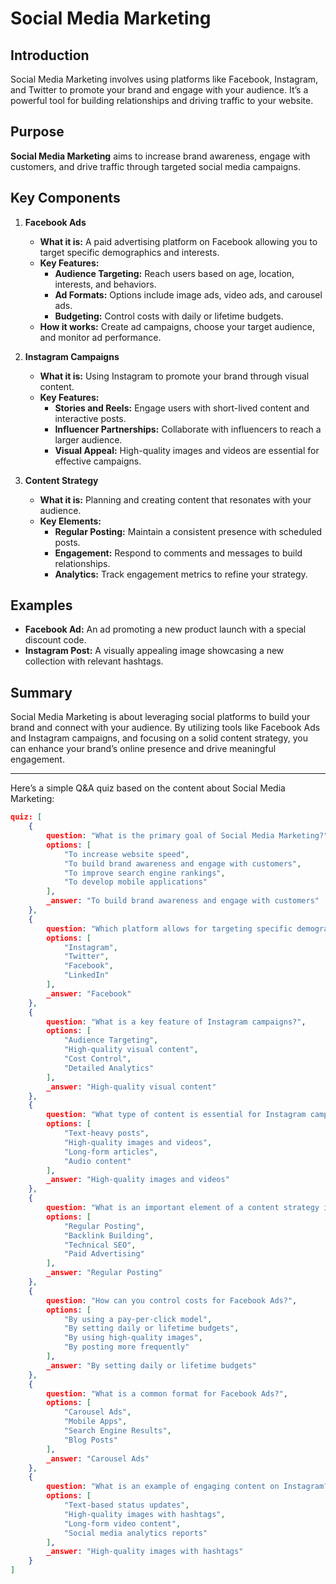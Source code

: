 # Social Media Marketing

## Introduction
Social Media Marketing involves using platforms like Facebook, Instagram, and Twitter to promote your brand and engage with your audience. It’s a powerful tool for building relationships and driving traffic to your website.

## Purpose
**Social Media Marketing** aims to increase brand awareness, engage with customers, and drive traffic through targeted social media campaigns.

## Key Components

1. **Facebook Ads**
   - **What it is:** A paid advertising platform on Facebook allowing you to target specific demographics and interests.
   - **Key Features:**
     - **Audience Targeting:** Reach users based on age, location, interests, and behaviors.
     - **Ad Formats:** Options include image ads, video ads, and carousel ads.
     - **Budgeting:** Control costs with daily or lifetime budgets.
   - **How it works:** Create ad campaigns, choose your target audience, and monitor ad performance.

2. **Instagram Campaigns**
   - **What it is:** Using Instagram to promote your brand through visual content.
   - **Key Features:**
     - **Stories and Reels:** Engage users with short-lived content and interactive posts.
     - **Influencer Partnerships:** Collaborate with influencers to reach a larger audience.
     - **Visual Appeal:** High-quality images and videos are essential for effective campaigns.

3. **Content Strategy**
   - **What it is:** Planning and creating content that resonates with your audience.
   - **Key Elements:**
     - **Regular Posting:** Maintain a consistent presence with scheduled posts.
     - **Engagement:** Respond to comments and messages to build relationships.
     - **Analytics:** Track engagement metrics to refine your strategy.

## Examples
- **Facebook Ad:** An ad promoting a new product launch with a special discount code.
- **Instagram Post:** A visually appealing image showcasing a new collection with relevant hashtags.

## Summary
Social Media Marketing is about leveraging social platforms to build your brand and connect with your audience. By utilizing tools like Facebook Ads and Instagram campaigns, and focusing on a solid content strategy, you can enhance your brand’s online presence and drive meaningful engagement.

---
Here’s a simple Q&A quiz based on the content about Social Media Marketing:

```json
quiz: [
    {
        question: "What is the primary goal of Social Media Marketing?",
        options: [
            "To increase website speed",
            "To build brand awareness and engage with customers",
            "To improve search engine rankings",
            "To develop mobile applications"
        ],
        _answer: "To build brand awareness and engage with customers"
    },
    {
        question: "Which platform allows for targeting specific demographics and interests through paid ads?",
        options: [
            "Instagram",
            "Twitter",
            "Facebook",
            "LinkedIn"
        ],
        _answer: "Facebook"
    },
    {
        question: "What is a key feature of Instagram campaigns?",
        options: [
            "Audience Targeting",
            "High-quality visual content",
            "Cost Control",
            "Detailed Analytics"
        ],
        _answer: "High-quality visual content"
    },
    {
        question: "What type of content is essential for Instagram campaigns?",
        options: [
            "Text-heavy posts",
            "High-quality images and videos",
            "Long-form articles",
            "Audio content"
        ],
        _answer: "High-quality images and videos"
    },
    {
        question: "What is an important element of a content strategy in social media marketing?",
        options: [
            "Regular Posting",
            "Backlink Building",
            "Technical SEO",
            "Paid Advertising"
        ],
        _answer: "Regular Posting"
    },
    {
        question: "How can you control costs for Facebook Ads?",
        options: [
            "By using a pay-per-click model",
            "By setting daily or lifetime budgets",
            "By using high-quality images",
            "By posting more frequently"
        ],
        _answer: "By setting daily or lifetime budgets"
    },
    {
        question: "What is a common format for Facebook Ads?",
        options: [
            "Carousel Ads",
            "Mobile Apps",
            "Search Engine Results",
            "Blog Posts"
        ],
        _answer: "Carousel Ads"
    },
    {
        question: "What is an example of engaging content on Instagram?",
        options: [
            "Text-based status updates",
            "High-quality images with hashtags",
            "Long-form video content",
            "Social media analytics reports"
        ],
        _answer: "High-quality images with hashtags"
    }
]
```